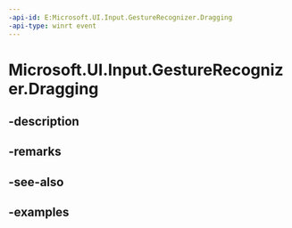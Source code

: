 ```yaml
---
-api-id: E:Microsoft.UI.Input.GestureRecognizer.Dragging
-api-type: winrt event
---
```


# Microsoft.UI.Input.GestureRecognizer.Dragging

<!--
public event Windows.Foundation.TypedEventHandler<Microsoft.UI.Input.GestureRecognizer,Microsoft.UI.Input.DraggingEventArgs> Dragging;
-->


## -description

## -remarks

## -see-also

## -examples


